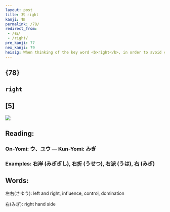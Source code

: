 ```yaml
---
layout: post
title: 右 right
kanji: 右
permalink: /78/
redirect_from:
 - /右/
 - /right/
pre_kanji: 77
nex_kanji: 79
heisig: When thinking of the key word <b>right</b>, in order to avoid confusion with the previous frame, take advantage of the double meaning here, too. Imagine a little <i>mouth</i> hanging down by your <i>side</i>&nbsp;- like a little voice of conscience - telling you the <b>right</b> thing to do. Here the second stroke should reach out to the <b>right</b> and be drawn slightly longer than the first.
---
```


## {78}

## `right`

## [5]

<div class="stroke"><img src="E58FB3.png" /></div>

## Reading:

### On-Yomi: ウ、ユウ &mdash; Kun-Yomi: みぎ

### Examples: 右岸 (みぎぎし), 右折 (うせつ), 右派 (うは), 右 (みぎ)

## Words:

左右(さゆう): left and right, influence, control, domination

右(みぎ): right hand side
